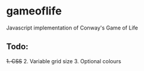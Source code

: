 # gameoflife
Javascript implementation of Conway's Game of Life

## Todo:
  ~~1. CSS~~
  2. Variable grid size
  3. Optional colours
